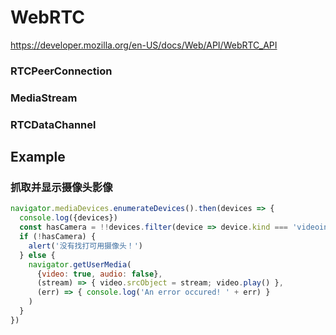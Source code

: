 # WebRTC

https://developer.mozilla.org/en-US/docs/Web/API/WebRTC_API

### RTCPeerConnection


### MediaStream



### RTCDataChannel



## Example

### 抓取并显示摄像头影像

```js
navigator.mediaDevices.enumerateDevices().then(devices => {
  console.log({devices})
  const hasCamera = !!devices.filter(device => device.kind === 'videoinput').length
  if (!hasCamera) {
    alert('没有找打可用摄像头！')
  } else {
    navigator.getUserMedia(
      {video: true, audio: false},
      (stream) => { video.srcObject = stream; video.play() },
      (err) => { console.log('An error occured! ' + err) }
    )
  }
})
```
